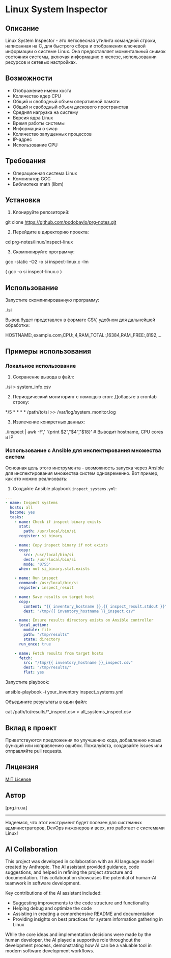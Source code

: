 # Linux System Inspector

## Описание

Linux System Inspector - это легковесная утилита командной строки, написанная на C, для быстрого сбора и отображения ключевой информации о системе Linux. Она предоставляет моментальный снимок состояния системы, включая информацию о железе, использовании ресурсов и сетевых настройках.

## Возможности

- Отображение имени хоста
- Количество ядер CPU
- Общий и свободный объем оперативной памяти
- Общий и свободный объем дискового пространства
- Средняя нагрузка на систему
- Версия ядра Linux
- Время работы системы
- Информация о swap
- Количество запущенных процессов
- IP-адрес
- Использование CPU

## Требования

- Операционная система Linux
- Компилятор GCC
- Библиотека math (libm)

## Установка

1. Клонируйте репозиторий:

git clone https://github.com/podobaylo/prg-notes.git

2. Перейдите в директорию проекта:

cd prg-notes/linux/inspect-linux

3. Скомпилируйте программу:

gcc -static -O2 -o si inspect-linux.c -lm

( gcc -o si inspect-linux.c )

## Использование

Запустите скомпилированную программу:


./si


Вывод будет представлен в формате CSV, удобном для дальнейшей обработки:


HOSTNAME:,example.com,CPU:,4,RAM_TOTAL:,16384,RAM_FREE:,8192,...


## Примеры использования

### Локальное использование

1. Сохранение вывода в файл:

./si > system_info.csv

2. Периодический мониторинг с помощью cron:
Добавьте в crontab строку:

*/5 * * * * /path/to/si >> /var/log/system_monitor.log

3. Извлечение конкретных данных:

./inspect | awk -F',' '{print $2","$4","$18}' # Выводит hostname, CPU cores и IP

### Использование с Ansible для инспектирования множества систем

Основная цель этого инструмента - возможность запуска через Ansible для инспектирования множества систем одновременно. Вот пример, как это можно реализовать:

1. Создайте Ansible playbook `inspect_systems.yml`:

```yaml
---                                                                                            
- name: Inspect systems
  hosts: all                                                                                   
  become: yes         
  tasks:                                       
    - name: Check if inspect binary exists
      stat:
        path: /usr/local/bin/si
      register: si_binary

    - name: Copy inspect binary if not exists
      copy:
        src: /usr/local/bin/si
        dest: /usr/local/bin/si
        mode: '0755'
      when: not si_binary.stat.exists

    - name: Run inspect
      command: /usr/local/bin/si
      register: inspect_result

    - name: Save results on target host
      copy:
        content: "{{ inventory_hostname }},{{ inspect_result.stdout }}"
        dest: "/tmp/{{ inventory_hostname }}_inspect.csv"

    - name: Ensure results directory exists on Ansible controller
      local_action:
        module: file
        path: "/tmp/results"
        state: directory
      run_once: true

    - name: Fetch results from target hosts
      fetch:
        src: "/tmp/{{ inventory_hostname }}_inspect.csv"
        dest: "/tmp/results/"
        flat: yes

```

Запустите playbook:

ansible-playbook -i your_inventory inspect_systems.yml

Объедините результаты в один файл:

cat /path/to/results/*_inspect.csv > all_systems_inspect.csv


## Вклад в проект

Приветствуются предложения по улучшению кода, добавлению новых функций или исправлению ошибок. Пожалуйста, создавайте issues или отправляйте pull requests.

## Лицензия

[MIT License](https://opensource.org/licenses/MIT)

## Автор

[prg.in.ua]

---

Надеемся, что этот инструмент будет полезен для системных администраторов, DevOps инженеров и всех, кто работает с системами Linux!

## AI Collaboration

This project was developed in collaboration with an AI language model created by Anthropic. The AI assistant provided guidance, code suggestions, and helped in refining the project structure and documentation. This collaboration showcases the potential of human-AI teamwork in software development.

Key contributions of the AI assistant included:
- Suggesting improvements to the code structure and functionality
- Helping debug and optimize the code
- Assisting in creating a comprehensive README and documentation
- Providing insights on best practices for system information gathering in Linux

While the core ideas and implementation decisions were made by the human developer, the AI played a supportive role throughout the development process, demonstrating how AI can be a valuable tool in modern software development workflows.
